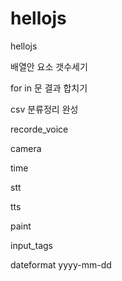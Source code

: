 # hellojs	

hellojs

배열안 요소 갯수세기

for in 문 결과 합치기

csv 분류정리 완성

recorde_voice

camera

time

stt

tts

paint

input_tags

dateformat yyyy-mm-dd
